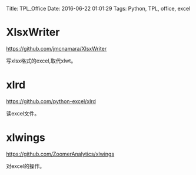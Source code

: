 Title: TPL_Office
Date: 2016-06-22 01:01:29
Tags: Python, TPL, office, excel



# XlsxWriter

<https://github.com/jmcnamara/XlsxWriter>

写xlsx格式的excel,取代xlwt。

# xlrd

<https://github.com/python-excel/xlrd>

读excel文件。

# xlwings

<https://github.com/ZoomerAnalytics/xlwings>

对excel的操作。

